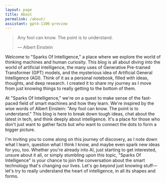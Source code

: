 ```yaml
---
layout: page
title: About
permalink: /about/
assistant: gpt4-1106-preview
---
```


> Any fool can know. The point is to understand.
> 
> — Albert Einstein

Welcome to "Sparks Of Intelligence," a place where we explore the world of thinking machines and human curiosity. This blog is all about diving into the world of artificial intelligence, the many uses of Generative Pre-trained Transformer (GPT) models, and the mysterious idea of Artificial General Intelligence (AGI). Think of it as a personal notebook, filled with ideas, thoughts, and deep research. I created it to share my journey as I move from just knowing things to really getting to the bottom of them.

At "Sparks Of Intelligence," we're on a quest to make sense of the fast-paced field of smart machines and how they learn. We're inspired by the wise words of Albert Einstein: "Any fool can know. The point is to understand." This blog is here to break down tough ideas, chat about the latest in tech, and think deeply about intelligence. It's a place for those who don't just want to gather facts but who want to connect the dots to form a bigger picture.

I'm inviting you to come along on this journey of discovery, as I note down what I learn, question what I think I know, and maybe even spark new ideas for you, too. Whether you're already into AI, just starting to get interested, unsure about it all, or simply stumbling upon this topic, "Sparks Of Intelligence" is your chance to join the conversation about the smart technology that's changing our lives. Let's go beyond just knowing stuff—let's try to really understand the heart of intelligence, in all its shapes and forms.